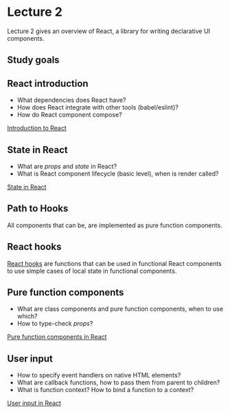 # Lecture 2

Lecture 2 gives an overview of React, a library for writing declarative UI components.

## Study goals

## React introduction

- What dependencies does React have?
- How does React integrate with other tools (babel/eslint)?
- How do React component compose?

[Introduction to React](./src/props_example/README.md)

## State in React

- What are _props_ and _state_ in React?
- What is React component lifecycle (basic level), when is render called?

[State in React](./src/state_example/README.md)

## Path to Hooks

All components that can be, are implemented as pure function components.

## React hooks

[React hooks][hooks-intro] are functions that can be used in functional React
components to use simple cases of local state in functional components.

[hooks-intro]: https://reactjs.org/docs/hooks-intro.html

## Pure function components

- What are class components and pure function components, when to use which?
- How to type-check _props_?

[Pure function components in React](./src/pure_function_example/README.md)

## User input

- How to specify event handlers on native HTML elements?
- What are callback functions, how to pass them from parent to children?
- What is function context? How to bind a function to a context?

[User input in React](./src/user_input_example/README.md)

